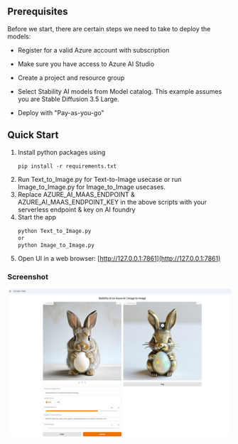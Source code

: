 ## Prerequisites

Before we start, there are certain steps we need to take to deploy the models:

* Register for a valid Azure account with subscription

* Make sure you have access to Azure AI Studio

* Create a project and resource group

* Select Stability AI models from Model catalog. This example assumes you are Stable Diffusion 3.5 Large.

* Deploy with "Pay-as-you-go"

## Quick Start
1. Install python packages  using
   ```
   pip install -r requirements.txt
   ```
2. Run Text_to_Image.py for Text-to-Image usecase or run Image_to_Image.py for Image_to_Image usecases.
3. Replace AZURE_AI_MAAS_ENDPOINT & AZURE_AI_MAAS_ENDPOINT_KEY in the above scripts with your serverless endpoint & key on AI foundry
4. Start the app
   ```
   python Text_to_Image.py
   or
   python Image_to_Image.py
   ```
5. Open UI in a web browser: [http://127.0.0.1:7861](http://127.0.0.1:7861)


### Screenshot
![Screenshot](./images/screenshot.png)